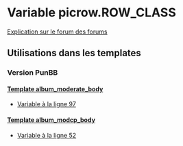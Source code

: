 # Variable picrow.ROW_CLASS
[Explication sur le forum des forums](http://forum.forumactif.com/t294113-listing-des-variables#picrow.ROW_CLASS)
## Utilisations dans les templates
### Version PunBB
#### [Template album_moderate_body](punbb/album_moderate_body.md)
* [Variable à la ligne 97](../punbb/album_moderate_body.tpl#L97)
#### [Template album_modcp_body](punbb/album_modcp_body.md)
* [Variable à la ligne 52](../punbb/album_modcp_body.tpl#L52)